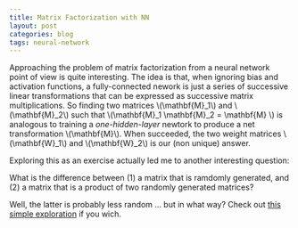 ```yaml
---
title: Matrix Factorization with NN 
layout: post
categories: blog
tags: neural-network
---
```


Approaching the problem of matrix factorization from a neural network point of view is quite interesting. The idea is that, when ignoring bias and activation functions, a fully-connected nework is just a series of successive linear transformations that can be expressed as successive matrix multiplications. So finding two matrices \\(\mathbf{M}_1\\) and \\(\mathbf{M}_2\\) such that \\(\mathbf{M}_1 \mathbf{M}_2 = \mathbf{M} \\) is analogous to training a *one-hidden-layer* newtork to produce a net transformation \\(\mathbf{M}\\). When succeeded, the two weight matrices \\(\mathbf{W}_1\\) and \\(\mathbf{W}_2\\) is our (non unique) answer.
 
Exploring this as an exercise actually led me to another interesting question: 
>
What is the difference between
(1) a matrix that is ramdomly generated, and 
(2) a matrix that is a product of two randomly generated matrices?

Well, the latter is probably less random ... but in what way? Check out [this simple exploration](https://github.com/lywgit/deep-learning-exercise/tree/master/matrix_factorization) if you wich. 